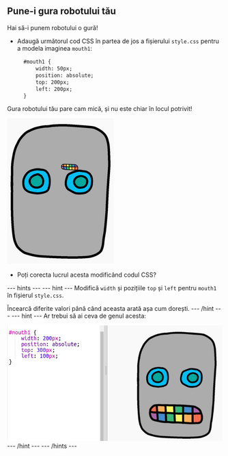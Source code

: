 ## Pune-i gura robotului tău

Hai să-i punem robotului o gură!

- Adaugă următorul cod CSS în partea de jos a fișierului `style.css` pentru a modela imaginea `mouth1`:
    
        #mouth1 {
            width: 50px;
            position: absolute;
            top: 200px;
            left: 200px;
        }
        

Gura robotului tău pare cam mică, și nu este chiar în locul potrivit!

![captură de ecran](images/robot-mouth.png)

- Poți corecta lucrul acesta modificând codul CSS?

--- hints ---
 --- hint --- Modifică `width` și pozițiile `top` și `left` pentru `mouth1` în fișierul `style.css`.

Încearcă diferite valori până când aceasta arată așa cum dorești.
--- /hint ---
 --- hint --- Ar trebui să ai ceva de genul acesta:

![captură de ecran](images/robot-mouth-code.png)
--- /hint ---
--- /hints ---